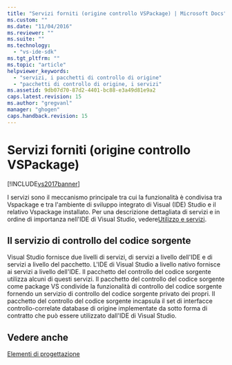 ```yaml
---
title: "Servizi forniti (origine controllo VSPackage) | Microsoft Docs"
ms.custom: ""
ms.date: "11/04/2016"
ms.reviewer: ""
ms.suite: ""
ms.technology: 
  - "vs-ide-sdk"
ms.tgt_pltfrm: ""
ms.topic: "article"
helpviewer_keywords: 
  - "servizi, i pacchetti di controllo di origine"
  - "pacchetti di controllo di origine, i servizi"
ms.assetid: 9db07d70-87d2-4401-bc88-e3a49d81e9a2
caps.latest.revision: 15
ms.author: "gregvanl"
manager: "ghogen"
caps.handback.revision: 15
---
```

# Servizi forniti (origine controllo VSPackage)
[!INCLUDE[vs2017banner](../../code-quality/includes/vs2017banner.md)]

I servizi sono il meccanismo principale tra cui la funzionalità è condivisa tra Vspackage e tra l'ambiente di sviluppo integrato di Visual \(IDE\) Studio e il relativo Vspackage installato.  Per una descrizione dettagliata di servizi e in ordine di importanza nell'IDE di Visual Studio, vedere[Utilizzo e servizi](../../extensibility/using-and-providing-services.md).  
  
## Il servizio di controllo del codice sorgente  
 Visual Studio fornisce due livelli di servizi, di servizi a livello dell'IDE e di servizi a livello del pacchetto.  L'IDE di Visual Studio a livello nativo fornisce ai servizi a livello dell'IDE.  Il pacchetto del controllo del codice sorgente utilizza alcuni di questi servizi.  Il pacchetto del controllo del codice sorgente come package VS condivide la funzionalità di controllo del codice sorgente fornendo un servizio di controllo del codice sorgente privato dei propri.  Il pacchetto del controllo del codice sorgente incapsula il set di interfacce controllo\-correlate database di origine implementate da sotto forma di contratto che può essere utilizzato dall'IDE di Visual Studio.  
  
## Vedere anche  
 [Elementi di progettazione](../../extensibility/internals/source-control-vspackage-design-elements.md)